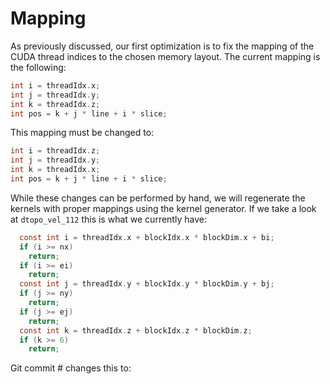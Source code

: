 # Mapping
As previously discussed, our first optimization is to fix the mapping of the
CUDA thread indices to the chosen memory layout. The current mapping is the
following:
```c
int i = threadIdx.x;
int j = threadIdx.y;
int k = threadIdx.z;
int pos = k + j * line + i * slice;
```
This mapping must be changed to:

```c
int i = threadIdx.z;
int j = threadIdx.y;
int k = threadIdx.x;
int pos = k + j * line + i * slice;
```

While these changes can be performed by hand, we will regenerate the kernels
with proper mappings using the kernel generator. If we take a look at
`dtopo_vel_112` this is what we currently have:
```C
  const int i = threadIdx.x + blockIdx.x * blockDim.x + bi;
  if (i >= nx)
    return;
  if (i >= ei)
    return;
  const int j = threadIdx.y + blockIdx.y * blockDim.y + bj;
  if (j >= ny)
    return;
  if (j >= ej)
    return;
  const int k = threadIdx.z + blockIdx.z * blockDim.z;
  if (k >= 6)
    return;
```
Git commit #   changes this to:
```

```
